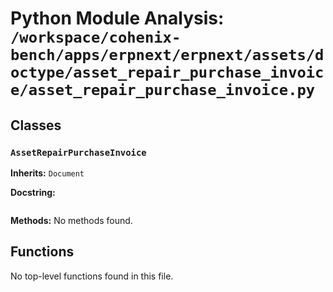 # Python Module Analysis: `/workspace/cohenix-bench/apps/erpnext/erpnext/assets/doctype/asset_repair_purchase_invoice/asset_repair_purchase_invoice.py`

## Classes

### `AssetRepairPurchaseInvoice`
**Inherits:** `Document`


**Docstring:**
```

```

**Methods:**
No methods found.




## Functions

No top-level functions found in this file.
